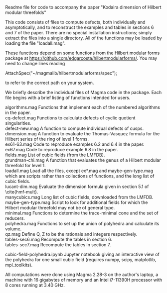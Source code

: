 Readme file for code to accompany the paper "Kodaira dimension of Hilbert
modular threefolds"

This code consists of files to compute defects, both individually and
asymptotically, and to reconstruct the examples and tables in sections
6 and 7 of the paper.  There are no special installation instructions;
simply extract the files into a single directory.  All of the functions
may be loaded by loading the file "loadall.mag".

These functions depend on some functions from the Hilbert modular forms
package at https://github.com/edgarcosta/hilbertmodularforms/.  You may
need to change lines reading

AttachSpec("~/magmalib/hilbertmodularforms/spec");

to refer to the correct path on your system.

We briefly describe the individual files of Magma code in the package.
Each file begins with a brief listing of functions intended for users.

algorithms.mag      Functions that implement each of the numbered algorithms in the paper. <br>
cq-defect.mag       Functions to calculate defects of cyclic quotient singularities. <br>
defect-new.mag      A function to compute individual defects of cusps. <br>
dimension.mag       A function to evaluate the Thomas-Vasquez formula for the Hilbert series of the ring of level 1 forms. <br>
ex61-63.mag         Code to reproduce examples 6.2 and 6.4 in the paper. <br>
ex67.mag            Code to reproduce example 6.8 in the paper. <br>
fields.mag          List of cubic fields (from the LMFDB). <br>
grundman-chi.mag    A function that evaluates the genus of a Hilbert modular threefold for level 1. <br>
loadall.mag         Load all the files, except ex*.mag and maybe-gen-type.mag which are scripts rather than collections of functions, and the long list of cubic fields. <br>
lucant-dim.mag      Evaluate the dimension formula given in section 5.1 of \cite{hmf-mult}. <br>
manycubics.mag      Long list of cubic fields, downloaded from the LMFDB. <br>
maybe-gen-type.mag  Script to look for additional fields for which the Hilbert modular threefold may not be of general type. <br>
minimal.mag         Functions to determine the trace-minimal cone and the set of reducers. <br>
polyhedra.mag       Functions to set up the union of polyhedra and calculate its volume. <br>
qz.mag              Define Q, Z to be the rationals and integers respectively. <br>
tables-sec6.mag     Recompute the tables in section 6. <br>
tables-sec7.mag     Recompute the tables in section 7. <br>

cubic-field-polyhedra.ipynb  Jupyter notebook giving an interactive view of the polyhedra for one small cubic field (requires numpy, scipy, matplotlib, mpl_toolkits). <br>
                                                                                                                                                       
All computations were done using Magma 2.28-3 on the author's laptop, a
machine with 16 gigabytes of memory and an Intel i7-11390H processor
with 8 cores running at 3.40 GHz.
